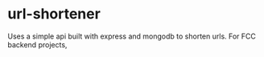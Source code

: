 # url-shortener
Uses a simple api built with express and mongodb to shorten urls. For FCC backend projects,
